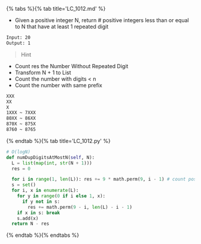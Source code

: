 {% tabs %}{% tab title='LC_1012.md' %}

* Given a positive integer N, return # positive integers less than or equal to N that have at least 1 repeated digit

```txt
Input: 20
Output: 1
```

> Hint

* Count res the Number Without Repeated Digit
* Transform N + 1 to List
* Count the number with digits < n
* Count the number with same prefix

```txt
XXX
XX
X
1XXX ~ 7XXX
80XX ~ 86XX
870X ~ 875X
8760 ~ 8765
```

{% endtab %}{% tab title='LC_1012.py' %}

```py
# O(logN)
def numDupDigitsAtMostN(self, N):
  L = list(map(int, str(N + 1)))
  res = 0

  for i in range(1, len(L)): res += 9 * math.perm(9, i - 1) # count postive number with digits less than K
  s = set()
  for i, x in enumerate(L):
    for y in range(0 if i else 1, x):
      if y not in s:
        res += math.perm(9 - i, len(L) - i - 1)
    if x in s: break
    s.add(x)
  return N - res
```

{% endtab %}{% endtabs %}
